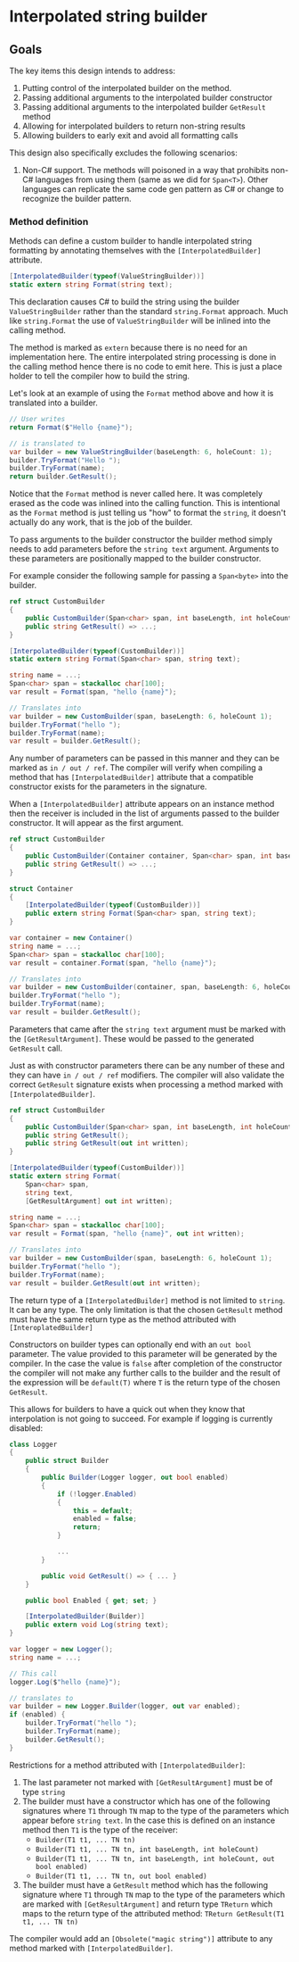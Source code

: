 # Interpolated string builder

## Goals
The key items this design intends to address:

1. Putting control of the interpolated builder on the method.
1. Passing additional arguments to the interpolated builder constructor
1. Passing additional arguments to the interpolated builder `GetResult` method
1. Allowing for interpolated builders to return non-string results
1. Allowing builders to early exit and avoid all formatting calls

This design also specifically excludes the following scenarios:

1. Non-C# support. The methods will poisoned in a way that prohibits non-C# 
languages from using them (same as we did for `Span<T>`). Other languages
can replicate the same code gen pattern as C# or change to recognize the 
builder pattern.

### Method definition
Methods can define a custom builder to handle interpolated string formatting 
by annotating themselves with the `[InterpolatedBuilder]` attribute. 

```c#
[InterpolatedBuilder(typeof(ValueStringBuilder))]
static extern string Format(string text);
```

This declaration causes C# to build the string using the builder 
`ValueStringBuilder` rather than the standard `string.Format` approach. Much 
like `string.Format` the use of `ValueStringBuilder` will be inlined into the 
calling method. 

The method is marked as `extern` because there is no need for an implementation
here. The entire interpolated string processing is done in the calling method
hence there is no code to emit here. This is just a place holder to tell the 
compiler how to build the string. 

Let's look at an example of using the `Format` method above and how it is 
translated into a builder. 

```c#
// User writes
return Format($"Hello {name}");

// is translated to 
var builder = new ValueStringBuilder(baseLength: 6, holeCount: 1);
builder.TryFormat("Hello ");
builder.TryFormat(name);
return builder.GetResult();
```

Notice that the `Format` method is never called here. It was completely erased 
as the code was inlined into the calling function. This is intentional as the 
`Format` method is just telling us "how" to format the `string`, it doesn't
actually do any work, that is the job of the builder. 

To pass arguments to the builder constructor the builder method simply needs
to add parameters before the `string text` argument. Arguments to these 
parameters are positionally mapped to the builder constructor. 

For example consider the following sample for passing a `Span<byte>` into the 
builder.

```c#
ref struct CustomBuilder
{
    public CustomBuilder(Span<char> span, int baseLength, int holeCount) { ... }
    public string GetResult() => ...;
}

[InterpolatedBuilder(typeof(CustomBuilder))]
static extern string Format(Span<char> span, string text);

string name = ...;
Span<char> span = stackalloc char[100];
var result = Format(span, "hello {name}");

// Translates into 
var builder = new CustomBuilder(span, baseLength: 6, holeCount 1);
builder.TryFormat("hello ");
builder.TryFormat(name);
var result = builder.GetResult();
```

Any number of parameters can be passed in this manner and they can be marked as
`in / out / ref`. The compiler will verify when compiling a method that has 
`[InterpolatedBuilder]` attribute that a compatible constructor exists for the 
parameters in the signature. 

When a `[InterpolatedBuilder]` attribute appears on an instance method then 
the receiver is included in the list of arguments passed to the builder 
constructor. It will appear as the first argument. 

```c#
ref struct CustomBuilder
{
    public CustomBuilder(Container container, Span<char> span, int baseLength, int holeCount) { ... }
    public string GetResult() => ...;
}

struct Container
{
    [InterpolatedBuilder(typeof(CustomBuilder))]
    public extern string Format(Span<char> span, string text);
}

var container = new Container()
string name = ...;
Span<char> span = stackalloc char[100];
var result = container.Format(span, "hello {name}");

// Translates into 
var builder = new CustomBuilder(container, span, baseLength: 6, holeCount 1);
builder.TryFormat("hello ");
builder.TryFormat(name);
var result = builder.GetResult();
```

Parameters that came after the `string text` argument must be marked with the 
`[GetResultArgument]`. These would be passed to the generated `GetResult` call.

Just as with constructor parameters there can be any number of these and they 
can have `in / out / ref` modifiers. The compiler will also validate the correct
`GetResult` signature exists when processing a method marked with 
`[InterpolatedBuilder]`.

```c#
ref struct CustomBuilder
{
    public CustomBuilder(Span<char> span, int baseLength, int holeCount) { ... }
    public string GetResult();
    public string GetResult(out int written);
}

[InterpolatedBuilder(typeof(CustomBuilder))]
static extern string Format(
    Span<char> span,
    string text,
    [GetResultArgument] out int written);

string name = ...;
Span<char> span = stackalloc char[100];
var result = Format(span, "hello {name}", out int written);

// Translates into 
var builder = new CustomBuilder(span, baseLength: 6, holeCount 1);
builder.TryFormat("hello ");
builder.TryFormat(name);
var result = builder.GetResult(out int written);
```

The return type of a `[InterpolatedBuilder]` method is not limited to `string`. 
It can be any type. The only limitation is that the chosen `GetResult` method
must have the same return type as the method attributed with
 `[InteroplatedBuilder]` 

Constructors on builder types can optionally end with an `out bool` parameter.
The value provided to this parameter will be generated by the compiler. In the 
case the value is `false` after completion of the constructor the compiler will
not make any further calls to the builder and the result of the expression will
be `default(T)` where `T` is the return type of the chosen `GetResult`. 

This allows for builders to have a quick out when they know that interpolation 
is not going to succeed. For example if logging is currently disabled:

```c#
class Logger 
{
    public struct Builder
    {
        public Builder(Logger logger, out bool enabled)
        {
            if (!logger.Enabled)
            {
                this = default;
                enabled = false;
                return;
            }

            ...
        }

        public void GetResult() => { ... }
    }

    public bool Enabled { get; set; }

    [InterpolatedBuilder(Builder)]
    public extern void Log(string text);
}

var logger = new Logger();
string name = ...;

// This call
logger.Log($"hello {name}");

// translates to 
var builder = new Logger.Builder(logger, out var enabled);
if (enabled) {
    builder.TryFormat("hello ");
    builder.TryFormat(name);
    builder.GetResult();
}
```

Restrictions for a method attributed with `[InterpolatedBuilder]`:

1. The last parameter not marked with `[GetResultArgument]` must be of type 
`string`
1. The builder must have a constructor which has one of the following signatures 
where `T1` through `TN` map to the type of the parameters which appear before 
`string text`. In the case this is defined on an instance method then `T1` is 
the type of the receiver:
    - `Builder(T1 t1, ... TN tn)`
    - `Builder(T1 t1, ... TN tn, int baseLength, int holeCount)`
    - `Builder(T1 t1, ... TN tn, int baseLength, int holeCount, out bool enabled)`
    - `Builder(T1 t1, ... TN tn, out bool enabled)`
2. The builder must have a `GetResult` method  which has the following signature
where `T1` through `TN` map to the type of the parameters which are marked with
`[GetResultArgument]` and return type `TReturn` which maps to the return type of
the attributed method: `TReturn GetResult(T1 t1, ... TN tn)`

The compiler would add an `[Obsolete("magic string")]` attribute to any method 
marked with `[InterpolatedBuilder]`.